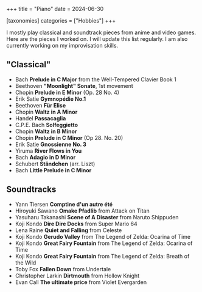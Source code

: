 +++
title = "Piano"
date = 2024-06-30

[taxonomies]
categories = ["Hobbies"]
+++

I mostly play classical and soundtrack pieces from anime and video games. Here are the pieces I worked on. I will update this list regularly.
I am also currently working on my improvisation skills.

<!-- more -->

## "Classical"

* Bach **Prelude in C Major** from the Well-Tempered Clavier Book 1
* Beethoven **"Moonlight" Sonate**, 1st movement
* Chopin **Prelude in E Minor** (Op. 28 No. 4)
* Erik Satie **Gymnopédie No.1**
* Beethoven **Für Elise**
* Chopin **Waltz in A Minor**
* Handel **Passacaglia**
* C.P.E. Bach **Solfeggietto**
* Chopin **Waltz in B Minor**
* Chopin **Prelude in C Minor** (Op 28. No. 20)
* Erik Satie **Gnossienne No. 3**
* Yiruma **River Flows in You**
* Bach **Adagio in D Minor**
* Schubert **Ständchen** (arr. Liszt)
* Bach **Little Prelude in C Minor**

## Soundtracks

* Yann Tiersen **Comptine d'un autre été**
* Hiroyuki Sawano **Omake Pfadlib** from Attack on Titan
* Yasuharu Takanashi **Scene of A Disaster** from Naruto Shippuden
* Koji Kondo **Dire Dire Docks** from Super Mario 64
* Lena Raine **Quiet and Falling** from Celeste
* Koji Kondo **Gerudo Valley** from The Legend of Zelda: Ocarina of Time
* Koji Kondo **Great Fairy Fountain** from The Legend of Zelda: Ocarina of Time
* Koji Kondo **Great Fairy Fountain** from The Legend of Zelda: Breath of the Wild
* Toby Fox **Fallen Down** from Undertale
* Christopher Larkin **Dirtmouth** from Hollow Knight
* Evan Call **The ultimate price** from Violet Evergarden
